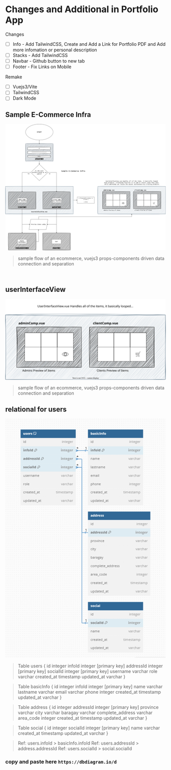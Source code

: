 <h1>Changes and Additional in Portfolio App</h1>

Changes
- [ ] Info - Add TailwindCSS, Create and Add a Link for Portfolio PDF and Add more infomation or personal description
- [ ] Stacks - Add TailwindCSS
- [ ] Navbar - Github button to new tab 
- [ ] Footer - Fix Links on Mobile

Remake
- [ ] Vuejs3/Vite
- [ ] TailwindCSS
- [ ] Dark Mode

## Sample E-Commerce Infra

<img src="./ecommerce-props-components.png" center>

> sample flow of an ecommerce, vuejs3 props-components driven data connection and separation

<br>

## userInterfaceView

<img src="./userInterfaceView.svg" center>

> sample flow of an ecommerce, vuejs3 props-components driven data connection and separation

## relational for users

<img src="./relational.png" center>

> Table users {
  id integer 
  infoId integer [primary key]
  addressId integer [primary key]
  socialId integer [primary key]
  username varchar
  role varchar
  created_at timestamp
  updated_at varchar
}

> Table basicInfo { 
  id integer 
  infoId integer [primary key]
  name varchar
  lastname varchar
  email varchar
  phone integer
  created_at timestamp
  updated_at varchar
}

> Table address {
  id integer 
  addressId integer [primary key]
  province varchar
  city varchar 
  baragay varchar
  complete_address varchar
  area_code integer
  created_at timestamp
  updated_at varchar
}

> Table social {
  id integer 
  socialId integer [primary key]
  name varchar
  created_at timestamp
  updated_at varchar
}

> Ref: users.infoId > basicInfo.infoId
> Ref: users.addressId > address.addressId
> Ref: users.socialId > social.socialId

### copy and paste here `https://dbdiagram.io/d`
